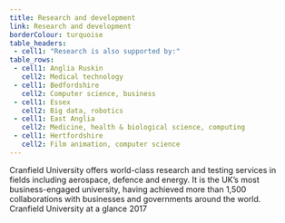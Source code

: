 ```yaml
---
title: Research and development
link: Research and development
borderColour: turquoise
table_headers:
 - cell1: "Research is also supported by:"
table_rows:
 - cell1: Anglia Ruskin 
   cell2: Medical technology
 - cell1: Bedfordshire
   cell2: Computer science, business
 - cell1: Essex
   cell2: Big data, robotics
 - cell1: East Anglia
   cell2: Medicine, health & biological science, computing
 - cell1: Hertfordshire
   cell2: Film animation, computer science
---
```

Cranfield University offers world-class research and testing services in fields including aerospace, defence and energy. It is the UK’s most business-engaged university, having achieved more than 1,500 collaborations with businesses and governments around the world.  
Cranfield University at a glance 2017
